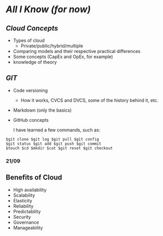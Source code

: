 # _All I Know_ _(for now)_

## *Cloud Concepts*
- Types of cloud
  - Private/public/hybrid/multiple
- Comparing models and their respective practical differences
- Some concepts (CapEx and OpEx, for example)
- knowledge of theory

##  *GIT*
- Code versioning
  - How it works, CVCS and DVCS, some of the history behind it, etc.
- Markdown (only the basics)
- GitHub concepts

  I have learned a few commands, such as:
```
$git clone $git log $git pull $git config
$git status $git add $git push $git commit
$touch $cd $mkdir $cat $git reset $git checkout
```
### 21/09
## Benefits of Cloud
- High availability
- Scalability
- Elasticity
- Reliability
- Predictability
- Security
- Governance
- Manageability
